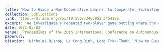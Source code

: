 ```yaml
---
title: 'How to Guide a Non-Cooperative Learner to Cooperate: Exploiting No-Regret Algorithms in System Design'
collection: publications
link: https://dl.acm.org/doi/10.5555/3463952.3464126
excerpt: 'We investigate a repeated two-player game setting where the column player is also a designer of the system, and has full control over payoff matrices. In addition, we assume that the row player uses a no-regret algorithm to efficiently learn how to adapt their strategy to the column player's behaviour over time. The goal of the column player is to guide her opponent into picking a mixed strategy which is preferred by the system designer. Therefore, she needs to: (i) design appropriate payoffs for both players; and (ii) strategically interact with the row player during a sequence of plays in order to guide her opponent to converge to the desired mixed strategy.'
date: 2021-05-03
venue:  Proceedings of the 20th International Conference on Autonomous Agents and MultiAgent Systems
paperurl: 
citation: 'Nicholas Bishop, Le Cong Dinh, Long Tran-Thanh. "How to Guide a Non-Cooperative Learner to Cooperate: Exploiting No-Regret Algorithms in System Design". In: <i> Proceedings of the 20th International Conference on Autonomous Agents and MultiAgent Systems, 2021 </i>
---
```

